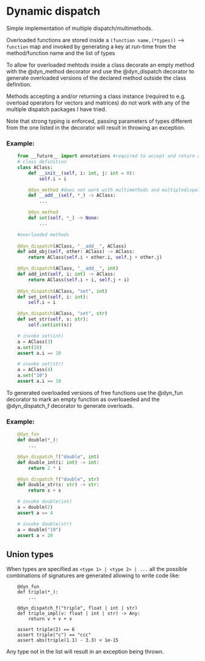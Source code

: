 # Dynamic dispatch

Simple implementation of multiple dispatch/multimethods.

Overloaded functions are stored inside a `(function name,(*types))` --> `function`
map and invoked by generating a key at run-time from the method/function name and
the list of types 

To allow for overloaded mehtods inside a class decorate an empty method with the @dyn_method decorator
and use the @dyn_dispatch decorator to generate overloaded versions of the declared method outside
the class definition.

Methods accepting a and/or returning a class instance (required to e.g. overload operators for vectors and matrices)
do not work with any of the multiple dispatch packages I have tried.

Note that strong typing is enforced, passing parameters of types different from the one
listed in the decorator will result in throwing an exception.


### Example:


```python
    from __future__ import annotations #required to accept and return class instances in methods
    # class definition   
    class AClass:
        def __init__(self, i: int, j: int = 0):
            self.i = i

        @dyn_method #does not work with multimethods and multipledispatch
        def __add__(self, *_) -> AClass:
            ...

        @dyn_method
        def set(self, *_) -> None:
            ...

    #overloaded methods
    
    @dyn_dispatch(AClass, "__add__", AClass)
    def add_obj(self, other: AClass) -> AClass:
        return AClass(self.i + other.i, self.j + other.j)

    @dyn_dispatch(AClass, "__add__", int)
    def add_int(self, i: int) -> AClass:
        return AClass(self.i + i, self.j + i)
    
    @dyn_dispatch(AClass, "set", int)
    def set_int(self, i: int):
        self.i = i

    @dyn_dispatch(AClass, "set", str)
    def set_str(self, s: str):
        self.set(int(s))

    # invoke set(int)
    a = AClass(3)
    a.set(10)
    assert a.i == 10

    # invoke set(str)
    a = AClass(4)
    a.set("10")
    assert a.i == 10
```

To generated overloaded versions of free functions use the @dyn_fun decorator to mark an empty function
as overloaeded and the @dyn_dispatch_f decorator to generate overloads.

### Example:


```python
    @dyn_fun
    def double(*_):
        ...

    @dyn_dispatch_f("double", int)
    def double_int(i: int) -> int:
        return 2 * i

    @dyn_dispatch_f("double", str)
    def double_str(s: str) -> str:
        return s + s

    # invoke double(int)
    a = double(2)
    assert a == 4

    # invoke double(str)
    a = double("10")
    assert a = 20
```

## Union types

When types are specified as `<type 1> | <type 2> | ...` all the possible
combinations of signatures are generated allowing to write code like:

```
    @dyn_fun
    def triple(*_):
        ...

    @dyn_dispatch_f("triple", float | int | str)
    def triple_impl(v: float | int | str) -> Any:
        return v + v + v
    
    assert triple(2) == 6
    assert triple("c") == "ccc"
    assert abs(triple(1.1) - 3.3) < 1e-15

```

Any type not in the list will result in an exception being thrown.
